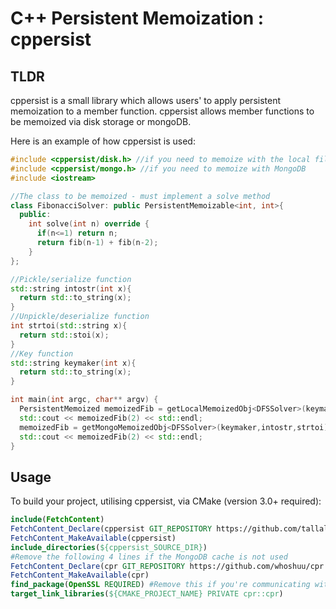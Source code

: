 # C++ Persistent Memoization : cppersist

## TLDR

cppersist is a small library which allows users' to apply persistent memoization to a member function. cppersist allows member functions to be memoized via disk storage or mongoDB.

Here is an example of how cppersist is used:

```c++
#include <cppersist/disk.h> //if you need to memoize with the local filesystem
#include <cppersist/mongo.h> //if you need to memoize with MongoDB
#include <iostream>

//The class to be memoized - must implement a solve method
class FibonacciSolver: public PersistentMemoizable<int, int>{
  public:
    int solve(int n) override {
      if(n<=1) return n;
      return fib(n-1) + fib(n-2);
    }
};

//Pickle/serialize function
std::string intostr(int x){
  return std::to_string(x);
}
//Unpickle/deserialize function
int strtoi(std::string x){
  return std::stoi(x);
}
//Key function
std::string keymaker(int x){
  return std::to_string(x);
}

int main(int argc, char** argv) {
  PersistentMemoized memoizedFib = getLocalMemoizedObj<DFSSolver>(keymaker,intostr,strtoi); //disk cache
  std::cout << memoizedFib(2) << std::endl;
  memoizedFib = getMongoMemoizedObj<DFSSolver>(keymaker,intostr,strtoi); //mongo cache
  std::cout << memoizedFib(2) << std::endl;
}
```
## Usage
To build your project, utilising cppersist, via CMake (version 3.0+ required):
```cmake
include(FetchContent) 
FetchContent_Declare(cppersist GIT_REPOSITORY https://github.com/tallalnparis4ev/cppersist GIT_TAG master) 
FetchContent_MakeAvailable(cppersist)
include_directories(${cppersist_SOURCE_DIR}) 
#Remove the following 4 lines if the MongoDB cache is not used 
FetchContent_Declare(cpr GIT_REPOSITORY https://github.com/whoshuu/cpr.git GIT_TAG c8d33915dbd88ad6c92b258869b03aba06587ff9) 
FetchContent_MakeAvailable(cpr) 
find_package(OpenSSL REQUIRED) #Remove this if you're communicating with the MongoDB server via HTTP and HTTPS is not needed
target_link_libraries(${CMAKE_PROJECT_NAME} PRIVATE cpr::cpr) 
```
